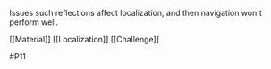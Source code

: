 Issues such reflections affect localization, and then navigation won't perform well.

[[Material]]
[[Localization]]
[[Challenge]]

#P11 
